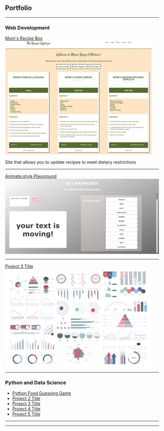 ## Portfolio

---

### Web Development

[Mom's Recipe Box](https://kathrynbrown.us/daysofocde/10)
<img src="images/project1.jpg?raw=true"/>

Site that allows you to update recipes to meet dietary restrictions

---
[Animate.style Playground](https://kathrynbrown.us/daysofocde/8)
<img src="images/daysofcode10.jpg?raw=true"/>

---
[Project 3 Title](http://example.com/)
<img src="images/dummy_thumbnail.jpg?raw=true"/>

---

### Python and Data Science

- [Python Food Guessing Game](https://kathrynbrown.us/daysofcode/4/)
- [Project 2 Title](http://example.com/)
- [Project 3 Title](http://example.com/)
- [Project 4 Title](http://example.com/)
- [Project 5 Title](http://example.com/)

---




---


